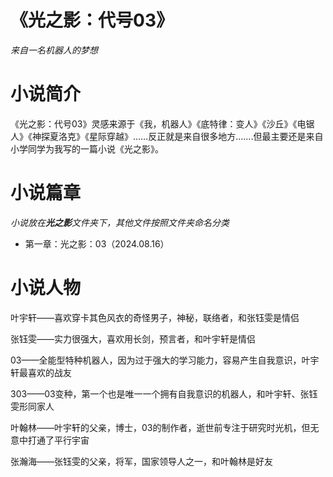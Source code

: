 # 《光之影：代号03》

*来自一名机器人的梦想*

# 小说简介

《光之影：代号03》灵感来源于《我，机器人》《底特律：变人》《沙丘》《电锯人》《神探夏洛克》《星际穿越》……反正就是来自很多地方.......但最主要还是来自小学同学为我写的一篇小说《光之影》。

# 小说篇章

*小说放在**光之影**文件夹下，其他文件按照文件夹命名分类*

- 第一章：光之影：03（2024.08.16）

# 小说人物

叶宇轩——喜欢穿卡其色风衣的奇怪男子，神秘，联络者，和张钰雯是情侣

张钰雯——实力很强大，喜欢用长剑，预言者，和叶宇轩是情侣

03——全能型特种机器人，因为过于强大的学习能力，容易产生自我意识，叶宇轩最喜欢的战友

303——03变种，第一个也是唯一一个拥有自我意识的机器人，和叶宇轩、张钰雯形同家人

叶翰林——叶宇轩的父亲，博士，03的制作者，逝世前专注于研究时光机，但无意中打通了平行宇宙

张瀚海——张钰雯的父亲，将军，国家领导人之一，和叶翰林是好友

